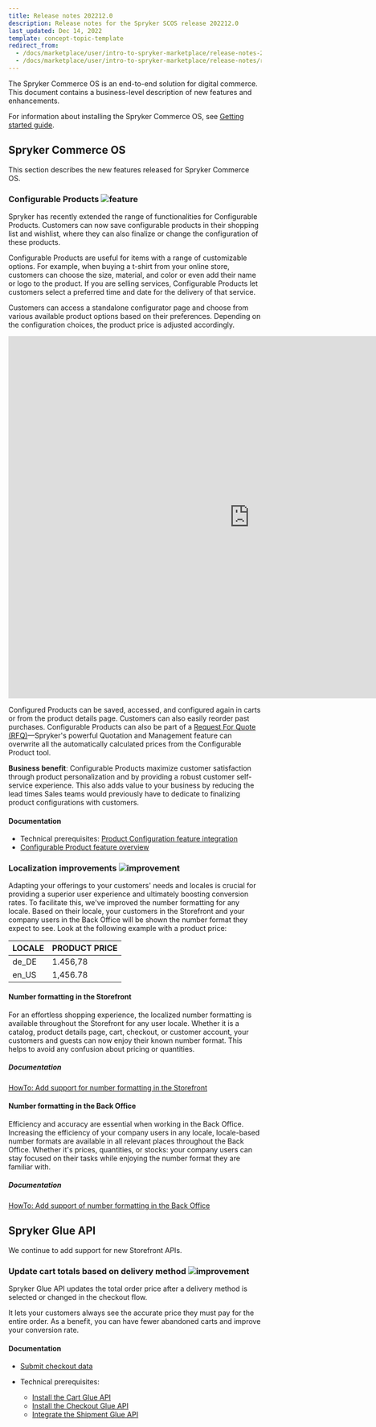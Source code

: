```yaml
---
title: Release notes 202212.0
description: Release notes for the Spryker SCOS release 202212.0
last_updated: Dec 14, 2022
template: concept-topic-template
redirect_from:
  - /docs/marketplace/user/intro-to-spryker-marketplace/release-notes-202212.0/release-notes-202212.0.html
  - /docs/marketplace/user/intro-to-spryker-marketplace/release-notes/release-notes-202212.0/release-notes-202212.0.html
---
```


The Spryker Commerce OS is an end-to-end solution for digital commerce. This document contains a business-level description of new features and enhancements.

For information about installing the Spryker Commerce OS, see [Getting started guide](/docs/scos/dev/developer-getting-started-guide.html).

## Spryker Commerce OS

This section describes the new features released for Spryker Commerce OS.

### Configurable Products <span class="inline-img">![feature](https://spryker.s3.eu-central-1.amazonaws.com/docs/scos/user/intro-to-spryker/releases/release-notes/feature.png)</span>

Spryker has recently extended the range of functionalities for Configurable Products. Customers can now save configurable products in their shopping list and wishlist, where they can also finalize or change the configuration of these products.

Configurable Products are useful for items with a range of customizable options. For example, when buying a t-shirt from your online store, customers can choose the size, material, and color or even add their name or logo to the product. If you are selling services, Configurable Products let customers select a preferred time and date for the delivery of that service.

Customers can access a standalone configurator page and choose from various available product options based on their preferences. Depending on the configuration choices, the product price is adjusted accordingly.

<iframe width="960" height="720" src="https://spryker.s3.eu-central-1.amazonaws.com/docs/scos/user/features/configurable-product-feature-overview/configurable-product-on-the-storefront.mp4" frameborder="0" allowfullscreen></iframe>

Configured Products can be saved, accessed, and configured again in carts or from the product details page. Customers can also easily reorder past purchases. Configurable Products can also be part of a [Request For Quote (RFQ)](/docs/pbc/all/request-for-quote/{{site.version}}/request-for-quote.html)—Spryker's powerful Quotation and Management feature can overwrite all the automatically calculated prices from the Configurable Product tool.

**Business benefit**: Configurable Products maximize customer satisfaction through product personalization and by providing a robust customer self-service experience. This also adds value to your business by reducing the lead times Sales teams would previously have to dedicate to finalizing product configurations with customers.

#### Documentation

* Technical prerequisites: [Product Configuration feature integration](/docs/scos/dev/feature-integration-guides/202212.0/product-configuration-feature-integration.html)
* [Configurable Product feature overview](/docs/scos/user/features/202204.0/configurable-product-feature-overview.html)

### Localization improvements <span class="inline-img">![improvement](https://spryker.s3.eu-central-1.amazonaws.com/docs/scos/user/intro-to-spryker/releases/release-notes/improvement.png)</span>

Adapting your offerings to your customers' needs and locales is crucial for providing a superior user experience and ultimately boosting conversion rates. To facilitate this, we've improved the number formatting for any locale. Based on their locale, your customers in the Storefront and your company users in the Back Office will be shown the number format they expect to see. Look at the following example with a product price:

| LOCALE | PRODUCT PRICE |
|---|---|
| de_DE | 1.456,78 |
| en_US | 1,456.78 |

#### Number formatting in the Storefront

For an effortless shopping experience, the localized number formatting is available throughout the Storefront for any user locale. Whether it is a catalog, product details page, cart, checkout, or customer account, your customers and guests can now enjoy their known number format. This helps to avoid any confusion about pricing or quantities.

##### Documentation

[HowTo: Add support for number formatting in the Storefront](/docs/pbc/all/miscellaneous/{{site.version}}/spryker-core-feature-overview/howto-add-support-for-number-formatting-in-the-storefront.html#prerequisites)


#### Number formatting in the Back Office
Efficiency and accuracy are essential when working in the Back Office. Increasing the efficiency of your company users in any locale, locale-based number formats are available in all relevant places throughout the Back Office. Whether it's prices, quantities, or stocks: your company users can stay focused on their tasks while enjoying the number format they are familiar with.

##### Documentation

[HowTo: Add support of number formatting in the Back Office](/docs/pbc/all/back-office/{{site.version}}/howto-add-support-of-number-formatting-in-the-back-office.html#prerequisites)


## Spryker Glue API

We continue to add support for new Storefront APIs.

### Update cart totals based on delivery method <span class="inline-img">![improvement](https://spryker.s3.eu-central-1.amazonaws.com/docs/scos/user/intro-to-spryker/releases/release-notes/improvement.png)</span>

Spryker Glue API updates the total order price after a delivery method is selected or changed in the checkout flow.

It lets your customers always see the accurate price they must pay for the entire order. As a benefit, you can have fewer abandoned carts and improve your conversion rate.

#### Documentation

* [Submit checkout data](/docs/pbc/all/cart-and-checkout/{{site.version}}/base-shop/manage-using-glue-api/check-out/submit-checkout-data.html)

* Technical prerequisites:
  * [Install the Cart Glue API](/docs/pbc/all/cart-and-checkout/{{site.version}}/base-shop/install-and-upgrade/install-glue-api/install-the-cart-glue-api.html)
  * [Install the Checkout Glue API](/docs/pbc/all/cart-and-checkout/{{site.version}}/base-shop/install-and-upgrade/install-glue-api/install-the-checkout-glue-api.html)
  * [Integrate the Shipment Glue API](/docs/pbc/all/carrier-management/{{site.version}}/base-shop/install-and-upgrade/install-the-shipment-glue-api.html)
